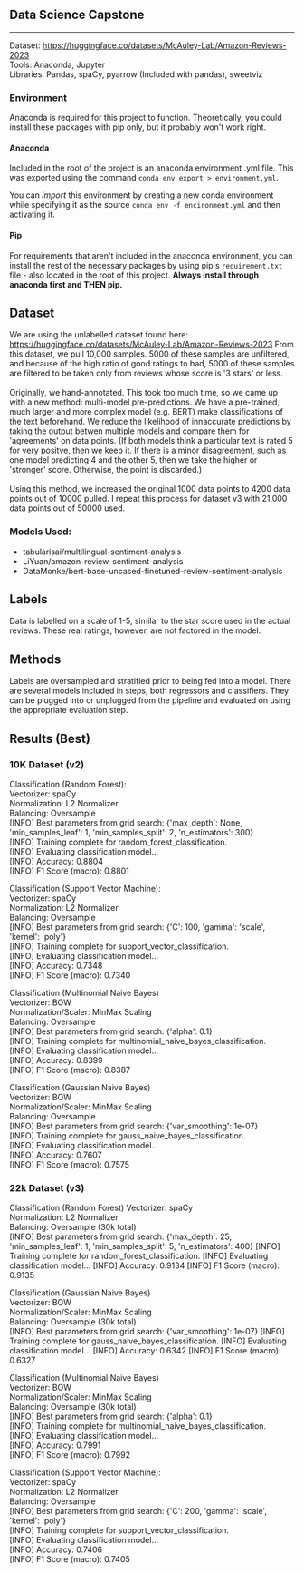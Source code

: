 ## Data Science Capstone
________________________

Dataset: https://huggingface.co/datasets/McAuley-Lab/Amazon-Reviews-2023
<br/>
Tools: Anaconda, Jupyter
<br/>
Libraries: Pandas, spaCy, pyarrow (Included with pandas), sweetviz


### Environment
Anaconda is required for this project to function. Theoretically, you could install these packages with pip only,
but it probably won't work right.

#### Anaconda
Included in the root of the project is an anaconda environment .yml file.
This was exported using the command `conda env export > environment.yml`.

You can *import* this environment by creating a new conda environment while specifying it
as the source `conda env -f encironment.yml` and then activating it.

#### Pip
For requirements that aren't included in the anaconda environment, you can install the rest of the
necessary packages by using pip's `requirement.txt` file - also located in the root of this project.
**Always install through anaconda first and THEN pip.**


## Dataset

We are using the unlabelled dataset found here: https://huggingface.co/datasets/McAuley-Lab/Amazon-Reviews-2023
From this dataset, we pull 10,000 samples. 5000 of these samples are unfiltered, and because of the high ratio of good ratings to bad,
5000 of these samples are filtered to be taken only from reviews whose score is '3 stars' or less.
<br/>
<br/>
Originally, we hand-annotated. This took too much time, so we came up with a new method: multi-model pre-predictions.
We have a pre-trained, much larger and more complex model (e.g. BERT) make classifications of the text beforehand. We
reduce the likelihood of innaccurate predictions by taking the output betwen multiple models and compare them for 'agreements' on data points.
(If both models think a particular text is rated 5 for very positve, then we keep it. If there is a minor disagreement, such as one model predicting 4 and the other 5, then we take the higher or 'stronger' score. Otherwise, the point is discarded.)
<br/>
<br/>
Using this method, we increased the original 1000 data points to 4200 data points out of 10000 pulled. I repeat this process
for dataset v3 with 21,000 data points out of 50000 used.

### Models Used:
- tabularisai/multilingual-sentiment-analysis
- LiYuan/amazon-review-sentiment-analysis
- DataMonke/bert-base-uncased-finetuned-review-sentiment-analysis

  
## Labels

Data is labelled on a scale of 1-5, similar to the star score used in the actual reviews. These real ratings, however, are not factored in the model.


## Methods

Labels are oversampled and stratified prior to being fed into a model. There are several models included in steps, both regressors and classifiers.
They can be plugged into or unplugged from the pipeline and evaluated on using the appropriate evaluation step.

## Results (Best)


### 10K Dataset (v2)

Classification (Random Forest):  
Vectorizer: spaCy  
Normalization: L2 Normalizer  
Balancing: Oversample  
[INFO] Best parameters from grid search: {'max_depth': None, 'min_samples_leaf': 1, 'min_samples_split': 2, 'n_estimators': 300}  
[INFO] Training complete for random_forest_classification.  
[INFO] Evaluating classification model...  
[INFO] Accuracy: 0.8804  
[INFO] F1 Score (macro): 0.8801  
  
  
Classification (Support Vector Machine):  
Vectorizer: spaCy  
Normalization: L2 Normalizer  
Balancing: Oversample  
[INFO] Best parameters from grid search: {'C': 100, 'gamma': 'scale', 'kernel': 'poly'}  
[INFO] Training complete for support_vector_classification.  
[INFO] Evaluating classification model...  
[INFO] Accuracy: 0.7348  
[INFO] F1 Score (macro): 0.7340  
  
  
Classification (Multinomial Naive Bayes)  
Vectorizer: BOW  
Normalization/Scaler: MinMax Scaling  
Balancing: Oversample  
[INFO] Best parameters from grid search: {'alpha': 0.1}  
[INFO] Training complete for multinomial_naive_bayes_classification.  
[INFO] Evaluating classification model...  
[INFO] Accuracy: 0.8399  
[INFO] F1 Score (macro): 0.8387  
  
  
Classification (Gaussian Naive Bayes)  
Vectorizer: BOW  
Normalization/Scaler: MinMax Scaling  
Balancing: Oversample  
[INFO] Best parameters from grid search: {'var_smoothing': 1e-07}  
[INFO] Training complete for gauss_naive_bayes_classification.  
[INFO] Evaluating classification model...  
[INFO] Accuracy: 0.7607  
[INFO] F1 Score (macro): 0.7575  


### 22k Dataset (v3)
Classification (Random Forest)
Vectorizer: spaCy  
Normalization: L2 Normalizer  
Balancing: Oversample (30k total)  
[INFO] Best parameters from grid search: {'max_depth': 25, 'min_samples_leaf': 1, 'min_samples_split': 5, 'n_estimators': 400}
[INFO] Training complete for random_forest_classification.
[INFO] Evaluating classification model...
[INFO] Accuracy: 0.9134
[INFO] F1 Score (macro): 0.9135


Classification (Gaussian Naive Bayes)  
Vectorizer: BOW  
Normalization/Scaler: MinMax Scaling  
Balancing: Oversample  (30k total)  
[INFO] Best parameters from grid search: {'var_smoothing': 1e-07}
[INFO] Training complete for gauss_naive_bayes_classification.
[INFO] Evaluating classification model...
[INFO] Accuracy: 0.6342
[INFO] F1 Score (macro): 0.6327

Classification (Multinomial Naive Bayes)  
Vectorizer: BOW  
Normalization/Scaler: MinMax Scaling  
Balancing: Oversample  (30k total)  
[INFO] Best parameters from grid search: {'alpha': 0.1}  
[INFO] Training complete for multinomial_naive_bayes_classification.  
[INFO] Evaluating classification model...  
[INFO] Accuracy: 0.7991  
[INFO] F1 Score (macro): 0.7992  


Classification (Support Vector Machine):  
Vectorizer: spaCy  
Normalization: L2 Normalizer  
Balancing: Oversample  
[INFO] Best parameters from grid search: {'C': 200, 'gamma': 'scale', 'kernel': 'poly'}  
[INFO] Training complete for support_vector_classification.  
[INFO] Evaluating classification model...  
[INFO] Accuracy: 0.7406  
[INFO] F1 Score (macro): 0.7405  